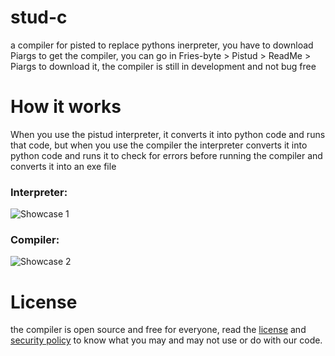 # stud-c
a compiler for pisted to replace pythons inerpreter, you have to download Piargs to get the compiler, you can go in Fries-byte > Pistud > ReadMe > Piargs to download it, the compiler is still in development and not bug free

# How it works
When you use the pistud interpreter, it converts it into python code and runs that code, but when you use the compiler the interpreter converts it into python code and runs it to check for errors before running the compiler and converts it into an exe file <br>

### Interpreter:
![Showcase 1](https://github.com/user-attachments/assets/ed9ef2e4-c4b2-4ec6-af43-5ec75f1ea22a)
<br>
### Compiler:
![Showcase 2](https://github.com/user-attachments/assets/8057f4f6-4d93-4e8f-b174-0263496f4083)



# License
the compiler is open source and free for everyone, read the [license](https://github.com/fries-byte/pistud?tab=License-1-ov-file) and [security policy](https://github.com/fries-byte/pistud?tab=security-ov-file) to know what you may and may not use or do with our code.

